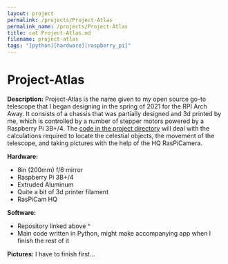 ```yaml
---
layout: project
permalink: /projects/Project-Atlas
permalink_name: /projects/Project-Atlas
title: cat Project-Atlas.md
filename: project-atlas
tags: "[python][hardware][raspberry_pi]"
---
```

# Project-Atlas

**Description:** Project-Atlas is the name given to my open source go-to telescope that I began designing in the spring of 2021 for the RPI Arch Away.
It consists of a chassis that was partially designed and 3d printed by me, which is controlled by a number of stepper motors powered by a Raspberry Pi 3B+/4. The [code in the project directory](https://github.com/Jormungandr1105/project-atlas) will deal with the calculations required to locate the celestial objects, the movement of the telescope, and taking pictures with the help of the HQ RasPiCamera.

**Hardware:**
- 8in (200mm) f/6 mirror
- Raspberry Pi 3B+/4
- Extruded Aluminum
- Quite a bit of 3d printer filament
- RasPiCam HQ

**Software:**
- Repository linked above ^
- Main code written in Python, might make accompanying app when I finish the rest of it

**Pictures:**
I have to finish first...
